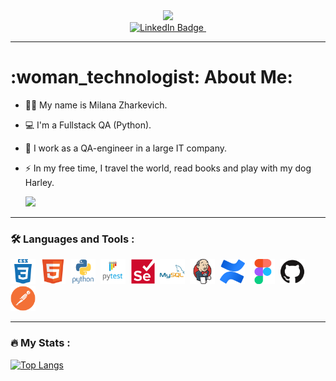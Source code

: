 <div id="header" align="center">
  <img src="https://media.giphy.com/media/v1.Y2lkPTc5MGI3NjExano0Z3VnaHR2c2I3NjVkNnpleDV3b2NiZjJhOWZqZm85ZGR4Z2FwZSZlcD12MV9pbnRlcm5hbF9naWZfYnlfaWQmY3Q9Zw/hpXdHPfFI5wTABdDx9/giphy.gif" width="500"/>
</div align="center">
<div id="soc" align="center">
  <a href="https://www.linkedin.com/in/milana-zharkevich-374087aa/">
    <img src="https://img.shields.io/badge/LinkedIn-blue?style=for-the-badge&logo=linkedin&logoColor=white" alt="LinkedIn Badge"/>
  </a>
  <img src="https://komarev.com/ghpvc/?username=your-github-milalucky&style=flat-square&color=blue" alt=""/>
</div>

---


<h1>:woman_technologist: About Me:</h1>

- :raising_hand_woman:	My name is Milana Zharkevich.
  
- :computer: I'm a Fullstack QA (Python).

- :seedling: I work as a QA-engineer in a large IT company.

- :zap: In my free time, I travel the world, read books and play with my dog ​​Harley.
  <div> <img src="https://media.giphy.com/media/v1.Y2lkPTc5MGI3NjExc2pnMTNtaTZnZG04NnhwemN0ZDV1dXQxZm53a3h2ZGhobXpycXl6eCZlcD12MV9pbnRlcm5hbF9naWZfYnlfaWQmY3Q9cw/5MAXldzIG4ZtqYedCX/giphy.gif" width="300"/></div>

---

### :hammer_and_wrench: Languages and Tools :
<div>
  <img src="https://github.com/devicons/devicon/blob/master/icons/css3/css3-plain-wordmark.svg"  title="CSS3" alt="CSS" width="40" height="40"/>&nbsp;
  <img src="https://github.com/devicons/devicon/blob/master/icons/html5/html5-original.svg" title="HTML5" alt="HTML" width="40" height="40"/>&nbsp;
  <img src="https://github.com/devicons/devicon/blob/master/icons/python/python-original-wordmark.svg" title="Python" alt="Python" width="40" height="40"/>&nbsp;
  <img src="https://github.com/devicons/devicon/blob/master/icons/pytest/pytest-original-wordmark.svg" title="Pytest" alt="Pytest" width="40" height="40"/>&nbsp;
  <img src="https://github.com/devicons/devicon/blob/master/icons/selenium/selenium-original.svg" title="Selenium" **alt="Selenium" width="40" height="40"/>&nbsp;
  <img src="https://github.com/devicons/devicon/blob/master/icons/mysql/mysql-original-wordmark.svg" title="MySQL"  alt="MySQL" width="40" height="40"/>&nbsp;
  <img src="https://github.com/devicons/devicon/blob/master/icons/jenkins/jenkins-original.svg" title="Jenkins" **alt="Jenkins" width="40" height="40"/>&nbsp;
<img src="https://github.com/devicons/devicon/blob/master/icons/confluence/confluence-original.svg" title="Confluence" **alt="Confluence" width="40" height="40"/>&nbsp;
<img src="https://github.com/devicons/devicon/blob/master/icons/figma/figma-original.svg" title="Figma" **alt="Figma" width="40" height="40"/>&nbsp;
<img src="https://github.com/devicons/devicon/blob/master/icons/github/github-original.svg" title="Github" **alt="Github" width="40" height="40"/>&nbsp;
   <img src="https://github.com/devicons/devicon/blob/master/icons/postman/postman-original.svg" title="Postman" **alt="Postman" width="40" height="40"/>&nbsp;
</div>

---

### :fire: My Stats :
[![Top Langs](https://github-readme-stats.vercel.app/api/top-langs/?username=milalucky&layout=compact&theme=vision-friendly-dark)](https://github.com/anuraghazra/github-readme-stats)


   
    

